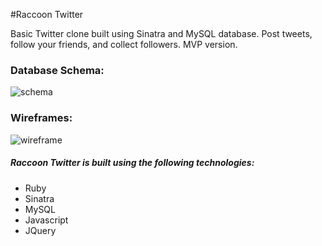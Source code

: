 #Raccoon Twitter

Basic Twitter clone built using Sinatra and MySQL database. Post tweets, follow your friends, and collect followers. MVP version.

### Database Schema:

![schema](http://i59.tinypic.com/j12i9t.png "Schema")

### Wireframes:

![wireframe](http://i61.tinypic.com/8y845z.jpg "Wireframe")

##### Raccoon Twitter is built using the following technologies:
- Ruby
- Sinatra
- MySQL
- Javascript
- JQuery